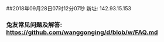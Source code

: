 ##2018年09月28日07时12分07秒 新址: 142.93.15.153
### 兔友常见问题及解答: https://github.com/wanggonging/d/blob/w/FAQ.md
